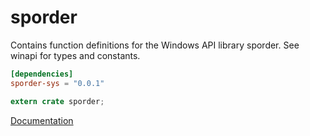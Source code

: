 # sporder #
Contains function definitions for the Windows API library sporder. See winapi for types and constants.

```toml
[dependencies]
sporder-sys = "0.0.1"
```

```rust
extern crate sporder;
```

[Documentation](https://retep998.github.io/doc/winapi/sporder/)

